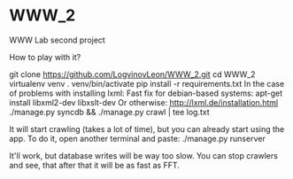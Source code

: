 # WWW_2
WWW Lab second project

How to play with it?

git clone https://github.com/LogvinovLeon/WWW_2.git
cd WWW_2
virtualenv venv
. venv/bin/activate
pip install -r requirements.txt
In the case of problems with installing lxml:
Fast fix for debian-based systems: apt-get install libxml2-dev libxslt-dev
Or otherwise: http://lxml.de/installation.html
./manage.py syncdb && ./manage.py crawl | tee log.txt

It will start crawling (takes a lot of time), but you can already start using the app.
To do it, open another terminal and paste:
./manage.py runserver

It'll work, but database writes will be way too slow.
You can stop crawlers and see, that after that it will be as fast as FFT.
